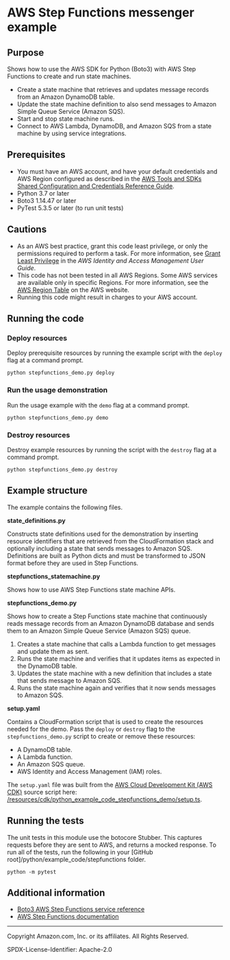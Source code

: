 # AWS Step Functions messenger example

## Purpose

Shows how to use the AWS SDK for Python (Boto3) with AWS Step Functions to
create and run state machines.

* Create a state machine that retrieves and updates message records from an 
Amazon DynamoDB table.
* Update the state machine definition to also send messages to Amazon Simple Queue Service 
(Amazon SQS).
* Start and stop state machine runs.
* Connect to AWS Lambda, DynamoDB, and Amazon SQS from a state machine by using service
integrations.

## Prerequisites

- You must have an AWS account, and have your default credentials and AWS Region
  configured as described in the [AWS Tools and SDKs Shared Configuration and
  Credentials Reference Guide](https://docs.aws.amazon.com/credref/latest/refdocs/creds-config-files.html).
- Python 3.7 or later
- Boto3 1.14.47 or later
- PyTest 5.3.5 or later (to run unit tests)

## Cautions

- As an AWS best practice, grant this code least privilege, or only the 
  permissions required to perform a task. For more information, see 
  [Grant Least Privilege](https://docs.aws.amazon.com/IAM/latest/UserGuide/best-practices.html#grant-least-privilege) 
  in the *AWS Identity and Access Management 
  User Guide*.
- This code has not been tested in all AWS Regions. Some AWS services are 
  available only in specific Regions. For more information, see the 
  [AWS Region Table](https://aws.amazon.com/about-aws/global-infrastructure/regional-product-services/)
  on the AWS website.
- Running this code might result in charges to your AWS account.

## Running the code

### Deploy resources

Deploy prerequisite resources by running the example script with the `deploy` flag at 
a command prompt.

```
python stepfunctions_demo.py deploy
```

### Run the usage demonstration

Run the usage example with the `demo` flag at a command prompt.

```
python stepfunctions_demo.py demo
``` 

### Destroy resources

Destroy example resources by running the script with the `destroy` flag at a command 
prompt.

```
python stepfunctions_demo.py destroy
``` 

## Example structure

The example contains the following files.

**state_definitions.py**

Constructs state definitions used for the demonstration by inserting resource 
identifiers that are retrieved from the CloudFormation stack and 
optionally including a state that sends messages to Amazon SQS. Definitions are built 
as Python dicts and must be transformed to JSON format before they are used in 
Step Functions. 

**stepfunctions_statemachine.py**

Shows how to use AWS Step Functions state machine APIs. 

**stepfunctions_demo.py**

Shows how to create a Step Functions state machine that continuously reads message 
records from an Amazon DynamoDB database and sends them to an Amazon Simple Queue 
Service (Amazon SQS) queue.

1. Creates a state machine that calls a Lambda function to get messages and update
them as sent.
1. Runs the state machine and verifies that it updates items as expected in the 
DynamoDB table.
1. Updates the state machine with a new definition that includes a state that sends
message to Amazon SQS.
1. Runs the state machine again and verifies that it now sends messages to Amazon SQS. 

**setup.yaml**

Contains a CloudFormation script that is used to create the resources needed for 
the demo. Pass the `deploy` or `destroy` flag to the `stepfunctions_demo.py` script to 
create or remove these resources:

* A DynamoDB table.
* A Lambda function.
* An Amazon SQS queue.
* AWS Identity and Access Management (IAM) roles.

The `setup.yaml` file was built from the 
[AWS Cloud Development Kit (AWS CDK)](https://docs.aws.amazon.com/cdk/) 
source script here: 
[/resources/cdk/python_example_code_stepfunctions_demo/setup.ts](https://github.com/awsdocs/aws-doc-sdk-examples/blob/master/resources/cdk/python_example_code_stepfunctions_demo/setup.ts). 

## Running the tests

The unit tests in this module use the botocore Stubber. This captures requests before 
they are sent to AWS, and returns a mocked response. To run all of the tests, 
run the following in your [GitHub root]/python/example_code/stepfunctions 
folder.

```    
python -m pytest
```

## Additional information

- [Boto3 AWS Step Functions service reference](https://boto3.amazonaws.com/v1/documentation/api/latest/reference/services/stepfunctions.html)
- [AWS Step Functions documentation](https://docs.aws.amazon.com/step-functions)

---
Copyright Amazon.com, Inc. or its affiliates. All Rights Reserved.

SPDX-License-Identifier: Apache-2.0
